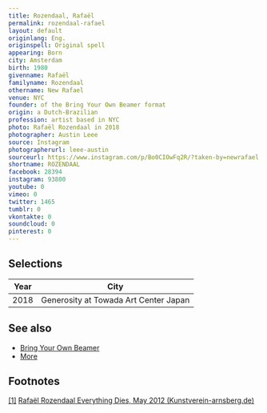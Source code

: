 ```yaml
---
title: Rozendaal, Rafaël
permalink: rozendaal-rafael
layout: default
originlang: Eng.
originspell: Original spell
appearing: Born
city: Amsterdam
birth: 1980
givenname: Rafaël
familyname: Rozendaal
othername: New Rafael
venue: NYC
founder: of the Bring Your Own Beamer format
origin: a Dutch-Brazilian
profession: artist based in NYC
photo: Rafaël Rozendaal in 2018
photographer: Austin Leee
source: Instagram
photographerurl: leee-austin
sourceurl: https://www.instagram.com/p/Bo0CIOwFq2R/?taken-by=newrafael
shortname: ROZENDAAL
facebook: 28394
instagram: 93800
youtube: 0
vimeo: 0
twitter: 1465
tumblr: 0
vkontakte: 0
soundcloud: 0
pinterest: 0
---
```


## Selections

|Year|City|
|-|-|
|2018|Generosity at Towada Art Center Japan|

## See also

+ [Bring Your Own Beamer](bring-your-own-beamer)
+ [More](index)

## Footnotes

[[1]](#a1) <span id="f1"></span> [Rafaël Rozendaal Everything Dies, May 2012 (Kunstverein-arnsberg.de)](http://www.kunstverein-arnsberg.de/rafael-rozendaal-2)
